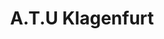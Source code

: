 ---
title: "A.T.U Klagenfurt"
url: /klagenfurt-am-woerthersee/a-t-u-klagenfurt/
shop: Autowerkstatt
---